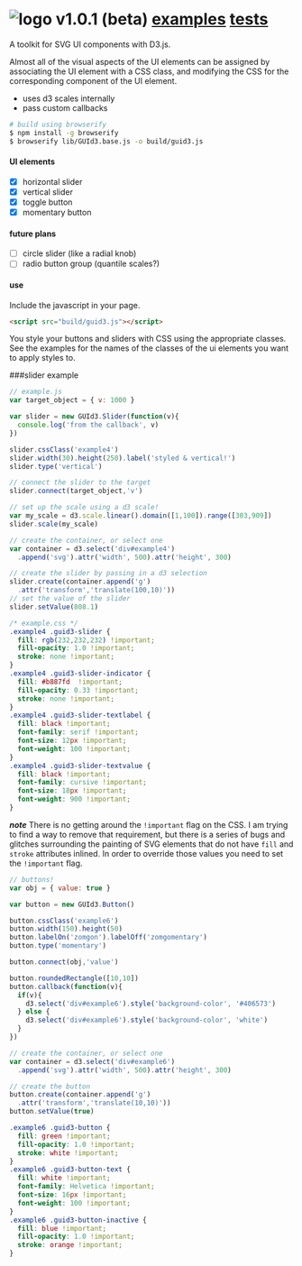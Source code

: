 ![logo](http://billautomata.github.io/GUId3.js/logo.png)
v1.0.1 (beta) [examples](http://billautomata.github.io/GUId3.js/) [tests](http://billautomata.github.io/GUId3.js/test.html)
========
A toolkit for SVG UI components with D3.js.  

Almost all of the visual aspects of the UI elements can be assigned by associating the UI element with a CSS class, and modifying the CSS for the corresponding component of the UI element.

* uses d3 scales internally
* pass custom callbacks

```bash
# build using browserify
$ npm install -g browserify
$ browserify lib/GUId3.base.js -o build/guid3.js
```

#### UI elements
- [x] horizontal slider
- [x] vertical slider
- [x] toggle button
- [x] momentary button

#### future plans
- [ ] circle slider (like a radial knob)
- [ ] radio button group (quantile scales?)

#### use


Include the javascript in your page.
```html
<script src="build/guid3.js"></script>
```

You style your buttons and sliders with CSS using the appropriate classes.  See the examples for the names of the classes of the ui elements you want to apply styles to.


###slider example
```javascript
// example.js
var target_object = { v: 1000 }

var slider = new GUId3.Slider(function(v){
  console.log('from the callback', v)
})

slider.cssClass('example4')
slider.width(30).height(250).label('styled & vertical!')
slider.type('vertical')

// connect the slider to the target
slider.connect(target_object,'v')

// set up the scale using a d3 scale!
var my_scale = d3.scale.linear().domain([1,100]).range([303,909])
slider.scale(my_scale)

// create the container, or select one
var container = d3.select('div#example4')
  .append('svg').attr('width', 500).attr('height', 300)

// create the slider by passing in a d3 selection
slider.create(container.append('g')
  .attr('transform','translate(100,10)'))
// set the value of the slider
slider.setValue(808.1)

```

```css
/* example.css */
.example4 .guid3-slider {
  fill: rgb(232,232,232) !important;
  fill-opacity: 1.0 !important;
  stroke: none !important;
}
.example4 .guid3-slider-indicator {
  fill: #b887fd  !important;
  fill-opacity: 0.33 !important;
  stroke: none !important;
}
.example4 .guid3-slider-textlabel {
  fill: black !important;
  font-family: serif !important;
  font-size: 12px !important;
  font-weight: 100 !important;
}
.example4 .guid3-slider-textvalue {
  fill: black !important;
  font-family: cursive !important;
  font-size: 18px !important;
  font-weight: 900 !important;
}
```
***note*** There is no getting around the `!important` flag on the CSS.  I am trying to find a way to remove that requirement, but there is a series of bugs and glitches surrounding the painting of SVG elements that do not have `fill` and `stroke` attributes inlined.  In order to override those values you need to set the `!important` flag.  

```javascript
// buttons!
var obj = { value: true }

var button = new GUId3.Button()

button.cssClass('example6')
button.width(150).height(50)
button.labelOn('zomgon').labelOff('zomgomentary')
button.type('momentary')

button.connect(obj,'value')

button.roundedRectangle([10,10])
button.callback(function(v){
  if(v){
    d3.select('div#example6').style('background-color', '#406573')
  } else {
    d3.select('div#example6').style('background-color', 'white')
  }
})

// create the container, or select one
var container = d3.select('div#example6')
  .append('svg').attr('width', 500).attr('height', 300)

// create the button
button.create(container.append('g')
  .attr('transform','translate(10,10)'))
button.setValue(true)
```
```css
.example6 .guid3-button {
  fill: green !important;
  fill-opacity: 1.0 !important;
  stroke: white !important;
}
.example6 .guid3-button-text {
  fill: white !important;
  font-family: Helvetica !important;
  font-size: 16px !important;
  font-weight: 100 !important;
}
.example6 .guid3-button-inactive {
  fill: blue !important;
  fill-opacity: 1.0 !important;
  stroke: orange !important;
}
```
